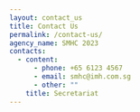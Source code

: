 ```yaml
---
layout: contact_us
title: Contact Us
permalink: /contact-us/
agency_name: SMHC 2023
contacts:
  - content:
      - phone: +65 6123 4567
      - email: smhc@imh.com.sg
      - other: ""
    title: Secretariat
---
```

